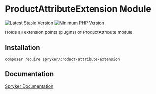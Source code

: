 # ProductAttributeExtension Module
[![Latest Stable Version](https://poser.pugx.org/spryker/product-attribute-extension/v/stable.svg)](https://packagist.org/packages/spryker/product-attribute-extension)
[![Minimum PHP Version](https://img.shields.io/badge/php-%3E%3D%208.2-8892BF.svg)](https://php.net/)

Holds all extension points (plugins) of ProductAttribute module

## Installation

```
composer require spryker/product-attribute-extension
```

## Documentation

[Spryker Documentation](https://docs.spryker.com)
